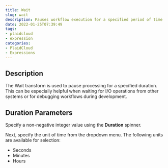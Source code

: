 ```yaml
---
title: Wait
slug: wait
description: Pauses workflow execution for a specified period of time
date: 2022-01-25T07:39:49
tags:
- plaidcloud
- expression
categories:
- PlaidCloud
- Expressions
---
```



## Description


The Wait transform is used to pause processing for a specified duration. This can be especially helpful when waiting for I/O operations from other systems or for debugging workflows during development.



## Duration Parameters


Specify a non-negative integer value using the **Duration** spinner.



Next, specify the unit of time from the dropdown menu. The following units are available for selection:


* Seconds
* Minutes
* Hours
